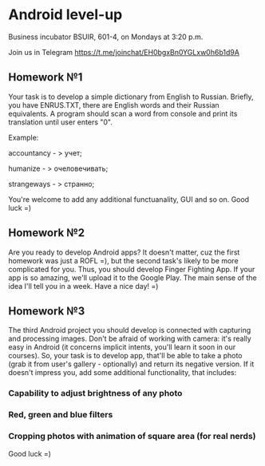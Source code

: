 # Android level-up

Business incubator BSUIR, 601-4, on Mondays at 3:20 p.m.

Join us in Telegram https://t.me/joinchat/EH0bgxBn0YGLxw0h6b1d9A

## Homework №1
Your task is to develop a simple dictionary from English to Russian. Briefly, you have ENRUS.TXT, there are English words and their Russian equivalents. A program should scan a word from console and print its translation until user enters "0". 


  Example:
  
  accountancy - > учет;
  
  humanize - > очеловечивать;
  
  strangeways - > странно;
  
  
You're welcome to add any additional functuanality, GUI and so on. Good luck =) 

## Homework №2
Are you ready to develop Android apps? It doesn't matter, cuz the first homework was just a ROFL =), but the second task's likely to be more complicated for you. Thus, you should develop Finger Fighting App. If your app is so amazing, we'll upload it to the Google Play. The main sense of the idea I'll tell you in a week. Have a nice day! =)

## Homework №3
The third Android project you should develop is connected with capturing and processing images. Don't be afraid of working with camera: it's really easy in Android (it concerns implicit intents, you'll learn it soon in our courses). So, your task is to develop app, that'll be able to take a photo (grab it from user's gallery - optionally) and return its negative version. If it doesn't impress you, add some additional functionality, that includes:
### Capability to adjust brightness of any photo
### Red, green and blue filters
### Cropping photos with animation of square area (for real nerds)
Good luck =)



